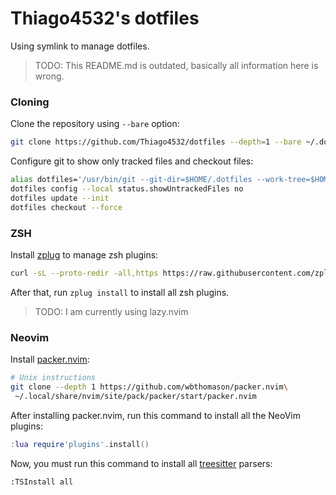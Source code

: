 # Thiago4532's dotfiles  

Using symlink to manage dotfiles.

> TODO: This README.md is outdated, basically all information here is wrong.

### Cloning

Clone the repository using `--bare` option:
```bash
git clone https://github.com/Thiago4532/dotfiles --depth=1 --bare ~/.dotfiles
```

Configure git to show only tracked files and checkout files:
```bash
alias dotfiles='/usr/bin/git --git-dir=$HOME/.dotfiles --work-tree=$HOME' # Dotfiles
dotfiles config --local status.showUntrackedFiles no
dotfiles update --init
dotfiles checkout --force
```

### ZSH

Install [zplug](https://github.com/zplug/zplug) to manage zsh plugins:
```sh
curl -sL --proto-redir -all,https https://raw.githubusercontent.com/zplug/installer/master/installer.zsh | zsh
```

After that, run `zplug install` to install all zsh plugins.

> TODO: I am currently using lazy.nvim

### Neovim
Install [packer.nvim](https://github.com/wbthomason/packer.nvim):
```sh
# Unix instructions
git clone --depth 1 https://github.com/wbthomason/packer.nvim\
 ~/.local/share/nvim/site/pack/packer/start/packer.nvim
```

After installing packer.nvim, run this command to install all the NeoVim plugins:
```lua
:lua require'plugins'.install()
```

Now, you must run this command to install all [treesitter](https://github.com/nvim-treesitter/nvim-treesitter) parsers:
```vim
:TSInstall all
```

